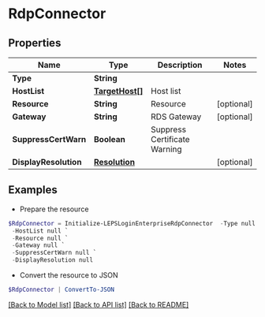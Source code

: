 # RdpConnector
## Properties

Name | Type | Description | Notes
------------ | ------------- | ------------- | -------------
**Type** | **String** |  | 
**HostList** | [**TargetHost[]**](TargetHost.md) | Host list | 
**Resource** | **String** | Resource | [optional] 
**Gateway** | **String** | RDS Gateway | [optional] 
**SuppressCertWarn** | **Boolean** | Suppress Certificate Warning | 
**DisplayResolution** | [**Resolution**](Resolution.md) |  | [optional] 

## Examples

- Prepare the resource
```powershell
$RdpConnector = Initialize-LEPSLoginEnterpriseRdpConnector  -Type null `
 -HostList null `
 -Resource null `
 -Gateway null `
 -SuppressCertWarn null `
 -DisplayResolution null
```

- Convert the resource to JSON
```powershell
$RdpConnector | ConvertTo-JSON
```

[[Back to Model list]](../README.md#documentation-for-models) [[Back to API list]](../README.md#documentation-for-api-endpoints) [[Back to README]](../README.md)

